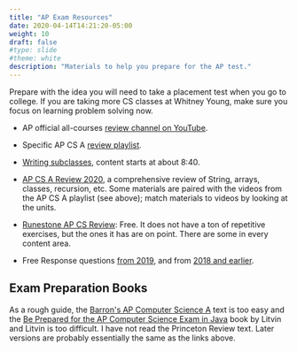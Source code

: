 ```yaml
---
title: "AP Exam Resources"
date: 2020-04-14T14:21:20-05:00
weight: 10
draft: false
#type: slide
#theme: white
description: "Materials to help you prepare for the AP test."
---
```


Prepare with the idea you will need to take a placement test when you
go to college. If you are taking more CS classes at Whitney Young, make
sure you focus on learning problem solving now.

* AP official all-courses [review channel on YouTube](
  https://www.youtube.com/user/advancedplacement?SFMC_cid=EM294654-&rid=76873400). 
* Specific AP CS A [review
  playlist](https://www.youtube.com/playlist?list=PLoGgviqq4845xKOY11PnkE7aqJC7-bYrd).
* [Writing subclasses](https://www.youtube.com/watch?v=b0tcyR1EPl4&list=PLoGgviqq4845xKOY11PnkE7aqJC7-bYrd&index=3&t=0s), 
  content starts at about 8:40.
* [AP CS A Review 2020](https://bit.ly/CSA_ExamReview2020), a
  comprehensive review of String, arrays, classes, recursion,
  etc. Some materials are paired with the videos from the AP CS A
  playlist (see above); match materials to videos by looking at the
  units.
* [Runestone AP CS
  Review](https://runestone.academy/runestone/books/published/apcsareview/index.html):
  Free. It does not have a ton of repetitive exercises, but the ones it has are
  on point. There are some in every content area. 

* Free Response questions [from 2019](https://apcentral.collegeboard.org/pdf/ap19-frq-computer-science-a.pdf), and from [2018 and earlier](https://apcentral.collegeboard.org/courses/ap-computer-science-a/exam/past-exam-questions).

## Exam Preparation Books

As a rough guide, the [Barron's AP Computer Science
A](https://www.amazon.com/Barrons-AP-Computer-Science-7th/dp/1438005946)
text is too easy and the [Be Prepared for the AP Computer Science Exam
in
Java](https://www.amazon.com/Prepared-Computer-Science-Exam-Java/dp/0982477538)
book by Litvin and Litvin is too difficult. I have not read the
Princeton Review text. Later versions are probably essentially the
same as the links above.
